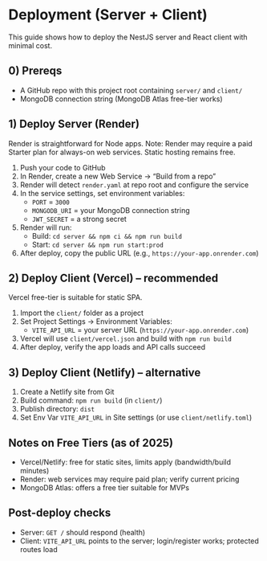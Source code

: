 # Deployment (Server + Client)

This guide shows how to deploy the NestJS server and React client with minimal cost.

## 0) Prereqs
- A GitHub repo with this project root containing `server/` and `client/`
- MongoDB connection string (MongoDB Atlas free-tier works)

## 1) Deploy Server (Render)
Render is straightforward for Node apps. Note: Render may require a paid Starter plan for always-on web services. Static hosting remains free.

1. Push your code to GitHub
2. In Render, create a new Web Service → “Build from a repo”
3. Render will detect `render.yaml` at repo root and configure the service
4. In the service settings, set environment variables:
   - `PORT` = `3000`
   - `MONGODB_URI` = your MongoDB connection string
   - `JWT_SECRET` = a strong secret
5. Render will run:
   - Build: `cd server && npm ci && npm run build`
   - Start: `cd server && npm run start:prod`
6. After deploy, copy the public URL (e.g., `https://your-app.onrender.com`)

## 2) Deploy Client (Vercel) – recommended
Vercel free-tier is suitable for static SPA.

1. Import the `client/` folder as a project
2. Set Project Settings → Environment Variables:
   - `VITE_API_URL` = your server URL (`https://your-app.onrender.com`)
3. Vercel will use `client/vercel.json` and build with `npm run build`
4. After deploy, verify the app loads and API calls succeed

## 3) Deploy Client (Netlify) – alternative
1. Create a Netlify site from Git
2. Build command: `npm run build` (in `client/`)
3. Publish directory: `dist`
4. Set Env Var `VITE_API_URL` in Site settings (or use `client/netlify.toml`)

## Notes on Free Tiers (as of 2025)
- Vercel/Netlify: free for static sites, limits apply (bandwidth/build minutes)
- Render: web services may require paid plan; verify current pricing
- MongoDB Atlas: offers a free tier suitable for MVPs

## Post-deploy checks
- Server: `GET /` should respond (health)
- Client: `VITE_API_URL` points to the server; login/register works; protected routes load
